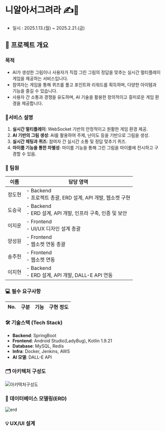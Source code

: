 # 니알아서그려라 ✍️🎨
- 일시 : 2025.1.13.(월)  ~ 2025.2.21.(금)
## 📝 프로젝트 개요

### **목적**

- AI가 생성한 그림이나 사용자가 직접 그린 그림의 정답을 맞추는 실시간 멀티플레이 게임을 제공하는 서비스입니다. 
- 참여자는 게임을 통해 퀴즈를 풀고 포인트와 리워드를 획득하며, 다양한 아이템과 기능을 즐길 수 있습니다. 
- 사용자 간 소통과 경쟁을 유도하며, AI 기술을 활용한 창의적이고 흥미로운 게임 환경을 제공합니다.


### 📱서비스 설명
1. **실시간 멀티플레이**: WebSocket 기반의 안정적이고 원활한 게임 환경 제공.
2. **AI 기반의 그림 생성**:
AI를 활용하여 주제, 난이도 등을 기반으로 그림을 생성.
3. **실시간 채팅과 퀴즈**: 참여자 간 실시간 소통 및 정답 맞추기 퀴즈.
4. **마이룸 기능을 통한 차별성**:
마이룸 기능을 통해 그린 그림을 마이룸에 전시하고 구경할 수 있음.


### 🤝 팀원

| 이름        | 담당 영역                                                  |     
| ----------- | ------------------------------------------------------------ |
| 정도현     | - Backend<br />- 프로젝트 총괄, ERD 설계, API 개발, 웹소켓 구현 | 
| 도승국     | - Backend<br />- ERD 설계, API 개발, 인프라 구축, 인증 및 보안 | 
| 이지운     | - Frontend<br />- UI/UX 디자인 설계 총괄 | 
| 양성원     | - Frontend<br />- 웹소켓 연동 총괄 | 
| 송주헌     | - Frontend<br />- 웹소켓 연동 | 
| 이지현     | - Backend<br />- ERD 설계, API 개발, DALL-E API 연동 | 



### 💻 필수 요구사항 

| No.  | 구분               | 기능                                 | 구현 정도  |
| ---- | ----------------- | ------------------------------------ | --------- |



### 🛠 기술스택 (Tech Stack)
- **Backend**: SpringBoot
- **Frontend**: Android Studio(LadyBug), Kotlin 1.9.21
- **Database**: MySQL, Redis
- **Infra**: Docker, Jenkins, AWS
- **AI 모델**: DALL-E API

### 🗂️ 아키텍처 구성도

![아키텍처구성도](/uploads/8391eb9804a1ff07997125d6b8a3c6b1/아키텍처구성도.png)

### 💾 데이터베이스 모델링(ERD)

![erd](/uploads/ce7fb96ff3e0c74f8b2cc1d78905c15d/erd.png)


### 💡 UX/UI 설계



 


